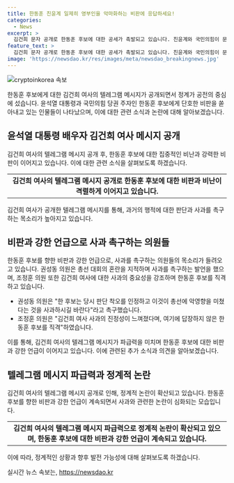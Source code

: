 ```yaml
---
title: 한동훈 친윤계 일제히 영부인을 악마화하는 비판에 응답하세요!
categories:
  - News
excerpt: >
  김건희 문자 공개로 한동훈 후보에 대한 공세가 촉발되고 있습니다. 친윤계와 국민의힘이 문자 공개를 통해 후보를 비난하고 있으며, 권성동 의원과 조정훈 의원 등도 한동훈 후보의 사과를 촉구하고, 김건희 여사의 진정성을 강조하고 있습니다. 또한, 장예찬 전 국민의힘 청년최고위원과 김규완 CBS 논설실장도 이 사안에 대한 비판을 제기하고 있습니다. 한동훈 후보의 대응에 대한 허위 정보와 이슈 회피에 대한 비판도 이어지고 있습니다.
feature_text: >
  김건희 문자 공개로 한동훈 후보에 대한 공세가 촉발되고 있습니다. 친윤계와 국민의힘이 문자 공개를 통해 후보를 비난하고 있으며, 권성동 의원과 조정훈 의원 등도 한동훈 후보의 사과를 촉구하고, 김건희 여사의 진정성을 강조하고 있습니다. 또한, 장예찬 전 국민의힘 청년최고위원과 김규완 CBS 논설실장도 이 사안에 대한 비판을 제기하고 있습니다. 한동훈 후보의 대응에 대한 허위 정보와 이슈 회피에 대한 비판도 이어지고 있습니다.
image: 'https://newsdao.kr/res/images/meta/newsdao_breakingnews.jpg'
---
```


<p><img src="https://newsdao.kr/res/images/meta/newsdao_breakingnews.jpg" alt="cryptoinkorea 속보" /></p>

<p>한동훈 후보에게 대한 김건희 여사의 텔레그램 메시지가 공개되면서 정계가 공전의 중심에 섰습니다. 윤석열 대통령과 국민의힘 당권 주자인 한동훈 후보에게 단호한 비판을 쏟아내고 있는 인물들이 나타났으며, 이에 대한 관련 소식과 논란에 대해 알아보겠습니다. </p>

<h2 data-ke-size="size26">윤석열 대통령 배우자 김건희 여사 메시지 공개</h2>

<p>김건희 여사의 텔레그램 메시지 공개 후, 한동훈 후보에 대한 집중적인 비난과 강력한 비판이 이어지고 있습니다. 이에 대한 관련 소식을 살펴보도록 하겠습니다.</p>

<table>
  <tr>
    <td style="text-align: center; height: 17px;"><b>김건희 여사의 텔레그램 메시지 공개로 한동훈 후보에 대한 비판과 비난이 격렬하게 이어지고 있습니다.</b></td>
  </tr>
</table>

<p>김건희 여사가 공개한 텔레그램 메시지를 통해, 과거의 행적에 대한 판단과 사과를 촉구하는 목소리가 높아지고 있습니다.</p>

<h2 data-ke-size="size26">비판과 강한 언급으로 사과 촉구하는 의원들</h2>

<p>한동훈 후보를 향한 비판과 강한 언급으로, 사과를 촉구하는 의원들의 목소리가 들려오고 있습니다. 권성동 의원은 총선 대회의 혼란을 지적하며 사과를 촉구하는 발언을 했으며, 조정훈 의원 또한 김건희 여사에 대한 사과의 중요성을 강조하며 한동훈 후보를 직격하고 있습니다.</p>

<ul>
  <li>권성동 의원은 "한 후보는 당시 판단 착오를 인정하고 이것이 총선에 악영향을 미쳤다는 것을 사과하시길 바란다"라고 촉구했습니다.</li>
  <li>조정훈 의원은 "김건희 여사 사과의 진정성이 느껴졌다며, 여기에 답장하지 않은 한동훈 후보를 직격"하였습니다.</li>
</ul>

<p>이를 통해, 김건희 여사의 텔레그램 메시지가 파급력을 미치며 한동훈 후보에 대한 비판과 강한 언급이 이어지고 있습니다. 이에 관련된 추가 소식과 의견을 알아보겠습니다.</p>

<h2 data-ke-size="size26">텔레그램 메시지 파급력과 정계적 논란</h2>

<p>김건희 여사의 텔레그램 메시지 공개로 인해, 정계적 논란이 확산되고 있습니다. 한동훈 후보를 향한 비판과 강한 언급이 계속되면서 사과와 관련한 논란이 심화되는 모습입니다.</p>

<table>
  <tr>
    <td style="text-align: center; height: 17px;"><b>김건희 여사의 텔레그램 메시지 파급력으로 정계적 논란이 확산되고 있으며, 한동훈 후보에 대한 비판과 강한 언급이 계속되고 있습니다.</b></td>
  </tr>
</table>

<p>이에 따라, 정계적인 상황과 향후 발전 가능성에 대해 살펴보도록 하겠습니다.</p>
실시간 뉴스 속보는, <a href="https://newsdao.kr" rel="dofollow">https://newsdao.kr</a>


